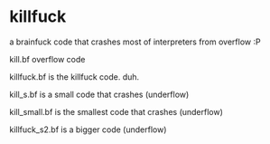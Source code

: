 # killfuck
a brainfuck code that crashes most of interpreters from overflow :P

kill.bf overflow code

killfuck.bf is the killfuck code. duh.

kill_s.bf is a small code that crashes (underflow)

kill_small.bf is the smallest code that crashes (underflow)

killfuck_s2.bf is a bigger code (underflow)
